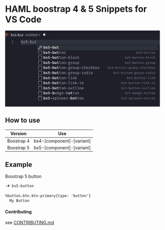 # HAML boostrap 4 & 5 Snippets for VS Code

![preview](./images/preview.png)

## How to use

| Version    | Use                       |
| ---------- | ------------------------- |
| Boostrap 4 | bs4-[component]-[variant] |
| Boostrap 5 | bs5-[component]-[variant] |

## Example

Boostrap 5 button

```haml
-# bs5-button

%button.btn.btn-primary{type: 'button'}
  My Button
```

#### Contributing

see [CONTRIBUTING.md](./CONTRIBUTING.md)

